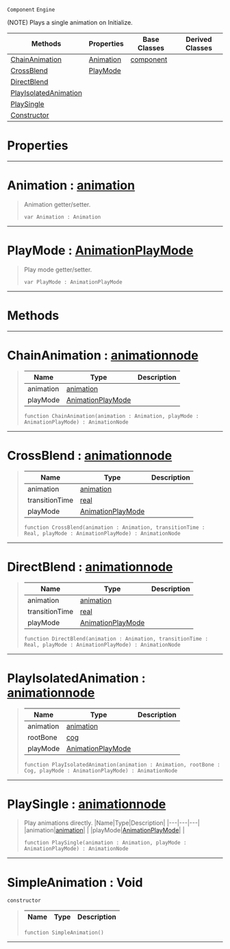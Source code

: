  `Component` `Engine`



(NOTE) Plays a single animation on Initialize.

|Methods|Properties|Base Classes|Derived Classes|
|---|---|---|---|
|[ ChainAnimation](https://github.com/zeroengineteam/ZeroDocs/code_reference/class_reference/simpleanimation.markdown#chainanimation-zero-engi)|[ Animation](https://github.com/zeroengineteam/ZeroDocs/code_reference/class_reference/simpleanimation.markdown#animation-zero-engine-do)|[component](https://github.com/zeroengineteam/ZeroDocs/code_reference/class_reference/component.markdown)| |
|[ CrossBlend](https://github.com/zeroengineteam/ZeroDocs/code_reference/class_reference/simpleanimation.markdown#crossblend-zero-engine-d)|[ PlayMode](https://github.com/zeroengineteam/ZeroDocs/code_reference/class_reference/simpleanimation.markdown#playmode-zero-engine-doc)| | |
|[ DirectBlend](https://github.com/zeroengineteam/ZeroDocs/code_reference/class_reference/simpleanimation.markdown#directblend-zero-engine)| | | |
|[ PlayIsolatedAnimation](https://github.com/zeroengineteam/ZeroDocs/code_reference/class_reference/simpleanimation.markdown#playisolatedanimation-ze)| | | |
|[ PlaySingle](https://github.com/zeroengineteam/ZeroDocs/code_reference/class_reference/simpleanimation.markdown#playsingle-zero-engine-d)| | | |
|[ Constructor](https://github.com/zeroengineteam/ZeroDocs/code_reference/class_reference/simpleanimation.markdown#simpleanimation-void)| | | |


 #  Properties


---  
 #  Animation : [animation](https://github.com/zeroengineteam/ZeroDocs/code_reference/class_reference/animation.markdown)

> Animation getter/setter.
> ``` lang=cpp, name=Zilch
> var Animation : Animation


---  
 #  PlayMode : [AnimationPlayMode](https://github.com/zeroengineteam/ZeroDocs/code_reference/enum_reference.markdown#animationplaymode)

> Play mode getter/setter.
> ``` lang=cpp, name=Zilch
> var PlayMode : AnimationPlayMode


---  
 #  Methods


---  
 #  ChainAnimation : [animationnode](https://github.com/zeroengineteam/ZeroDocs/code_reference/class_reference/animationnode.markdown)

> 
> |Name|Type|Description|
> |---|---|---|
> |animation|[animation](https://github.com/zeroengineteam/ZeroDocs/code_reference/class_reference/animation.markdown)| |
> |playMode|[AnimationPlayMode](https://github.com/zeroengineteam/ZeroDocs/code_reference/enum_reference.markdown#animationplaymode)| |
> ``` lang=cpp, name=Zilch
> function ChainAnimation(animation : Animation, playMode : AnimationPlayMode) : AnimationNode
> ``` 


---  
 #  CrossBlend : [animationnode](https://github.com/zeroengineteam/ZeroDocs/code_reference/class_reference/animationnode.markdown)

> 
> |Name|Type|Description|
> |---|---|---|
> |animation|[animation](https://github.com/zeroengineteam/ZeroDocs/code_reference/class_reference/animation.markdown)| |
> |transitionTime|[real](https://github.com/zeroengineteam/ZeroDocs/code_reference/zilch_base_types/real.markdown)| |
> |playMode|[AnimationPlayMode](https://github.com/zeroengineteam/ZeroDocs/code_reference/enum_reference.markdown#animationplaymode)| |
> ``` lang=cpp, name=Zilch
> function CrossBlend(animation : Animation, transitionTime : Real, playMode : AnimationPlayMode) : AnimationNode
> ``` 


---  
 #  DirectBlend : [animationnode](https://github.com/zeroengineteam/ZeroDocs/code_reference/class_reference/animationnode.markdown)

> 
> |Name|Type|Description|
> |---|---|---|
> |animation|[animation](https://github.com/zeroengineteam/ZeroDocs/code_reference/class_reference/animation.markdown)| |
> |transitionTime|[real](https://github.com/zeroengineteam/ZeroDocs/code_reference/zilch_base_types/real.markdown)| |
> |playMode|[AnimationPlayMode](https://github.com/zeroengineteam/ZeroDocs/code_reference/enum_reference.markdown#animationplaymode)| |
> ``` lang=cpp, name=Zilch
> function DirectBlend(animation : Animation, transitionTime : Real, playMode : AnimationPlayMode) : AnimationNode
> ``` 


---  
 #  PlayIsolatedAnimation : [animationnode](https://github.com/zeroengineteam/ZeroDocs/code_reference/class_reference/animationnode.markdown)

> 
> |Name|Type|Description|
> |---|---|---|
> |animation|[animation](https://github.com/zeroengineteam/ZeroDocs/code_reference/class_reference/animation.markdown)| |
> |rootBone|[cog](https://github.com/zeroengineteam/ZeroDocs/code_reference/class_reference/cog.markdown)| |
> |playMode|[AnimationPlayMode](https://github.com/zeroengineteam/ZeroDocs/code_reference/enum_reference.markdown#animationplaymode)| |
> ``` lang=cpp, name=Zilch
> function PlayIsolatedAnimation(animation : Animation, rootBone : Cog, playMode : AnimationPlayMode) : AnimationNode
> ``` 


---  
 #  PlaySingle : [animationnode](https://github.com/zeroengineteam/ZeroDocs/code_reference/class_reference/animationnode.markdown)

> Play animations directly.
> |Name|Type|Description|
> |---|---|---|
> |animation|[animation](https://github.com/zeroengineteam/ZeroDocs/code_reference/class_reference/animation.markdown)| |
> |playMode|[AnimationPlayMode](https://github.com/zeroengineteam/ZeroDocs/code_reference/enum_reference.markdown#animationplaymode)| |
> ``` lang=cpp, name=Zilch
> function PlaySingle(animation : Animation, playMode : AnimationPlayMode) : AnimationNode
> ``` 


---  
 #  SimpleAnimation : Void

 `constructor`

> 
> |Name|Type|Description|
> |---|---|---|
> ``` lang=cpp, name=Zilch
> function SimpleAnimation()
> ``` 


---  
 

 